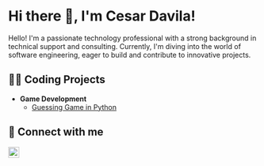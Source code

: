 <h1>Hi there 👋, I'm Cesar Davila!</h1>
  <p>Hello! I'm a passionate technology professional with a strong background in technical support and consulting. Currently, I'm diving into the world of software engineering, eager to build and contribute to innovative projects.</p>

<h2>👨‍💻 Coding Projects</h2>

- <b>Game Development</b>
  - [Guessing Game in Python](https://github.com/CesarDavila03/GuessingGame)

<h2> 🤳 Connect with me</h2>

[<img align="left" alt="CesarDavila | LinkedIn" width="22px" src="https://cdn.jsdelivr.net/npm/simple-icons@v3/icons/linkedin.svg" />][linkedin]

[linkedin]: https://linkedin.com/in/cesardavila03

<!--
**CesarDavila03/CesarDavila03** is a ✨ _special_ ✨ repository because its `README.md` (this file) appears on your GitHub profile.

Here are some ideas to get you started:

- 🔭 I’m currently working on ...
- 🌱 I’m currently learning ...
- 👯 I’m looking to collaborate on ...
- 🤔 I’m looking for help with ...
- 💬 Ask me about ...
- 📫 How to reach me: ...
- 😄 Pronouns: ...
- ⚡ Fun fact: ...
-->
